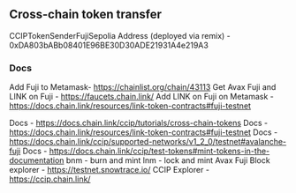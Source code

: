 ## Cross-chain token transfer

CCIPTokenSenderFujiSepolia Address (deployed via remix) - 0xDA803bABb08401E96BE30D30ADE21931A4e219A3

### Docs
Add Fuji to Metamask- https://chainlist.org/chain/43113
Get Avax Fuji and LINK on Fuji - https://faucets.chain.link/
Add LINK on Fuji on Metamask - https://docs.chain.link/resources/link-token-contracts#fuji-testnet

Docs - https://docs.chain.link/ccip/tutorials/cross-chain-tokens
Docs - https://docs.chain.link/resources/link-token-contracts#fuji-testnet
Docs - https://docs.chain.link/ccip/supported-networks/v1_2_0/testnet#avalanche-fuji
Docs - https://docs.chain.link/ccip/test-tokens#mint-tokens-in-the-documentation
bnm - burn and mint
lnm - lock and mint
Avax Fuji Block explorer - https://testnet.snowtrace.io/
CCIP Explorer - https://ccip.chain.link/
